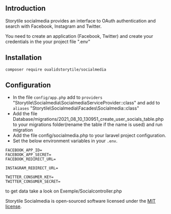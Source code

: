 
## Introduction

Storytile socialmedia provides an interface to OAuth authentication and search with Facebook, Instagram and Twitter.

You need to create an application (Facebook, Twitter) and create your credentials in the your project file ".env"

## Installation

```
composer require oualidstorytile/socialmedia
```

## Configuration

* In the file `config/app.php` add to `providers` "Storytile\Socialmedia\SocialmediaServiceProvider::class" and add to `aliases` "Storytile\Socialmedia\Facades\Socialmedia::class"
* Add the file Database/migrations/2021_08_10_130951_create_user_socials_table.php to your migrations folder(rename the table if the name is used) and run migration 
* Add the file config/socialmedia.php to your laravel project configuration. 
* Set the below environment variables in your `.env`.

```
FACEBOOK_APP_ID=
FACEBOOK_APP_SECRET=
FACEBOOK_REDIRECT_URL=

INSTAGRAM_REDIRECT_URL=

TWITTER_CONSUMER_KEY=
TWITTER_CONSUMER_SECRET=
```

to get data take a look on Exemple/Socialcontroller.php


Storytile Socialmedia is open-sourced software licensed under the [MIT license](LICENSE.md).
